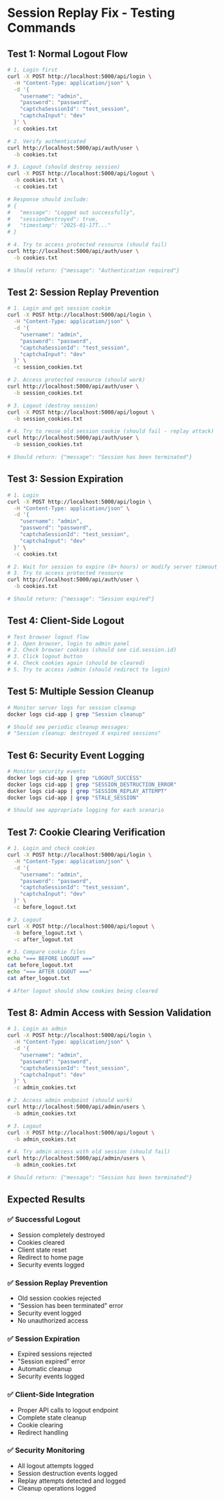 # Session Replay Fix - Testing Commands

## Test 1: Normal Logout Flow
```bash
# 1. Login first
curl -X POST http://localhost:5000/api/login \
  -H "Content-Type: application/json" \
  -d '{
    "username": "admin",
    "password": "password",
    "captchaSessionId": "test_session",
    "captchaInput": "dev"
  }' \
  -c cookies.txt

# 2. Verify authenticated
curl http://localhost:5000/api/auth/user \
  -b cookies.txt

# 3. Logout (should destroy session)
curl -X POST http://localhost:5000/api/logout \
  -b cookies.txt \
  -c cookies.txt

# Response should include:
# {
#   "message": "Logged out successfully",
#   "sessionDestroyed": true,
#   "timestamp": "2025-01-17T..."
# }

# 4. Try to access protected resource (should fail)
curl http://localhost:5000/api/auth/user \
  -b cookies.txt

# Should return: {"message": "Authentication required"}
```

## Test 2: Session Replay Prevention
```bash
# 1. Login and get session cookie
curl -X POST http://localhost:5000/api/login \
  -H "Content-Type: application/json" \
  -d '{
    "username": "admin",
    "password": "password",
    "captchaSessionId": "test_session",
    "captchaInput": "dev"
  }' \
  -c session_cookies.txt

# 2. Access protected resource (should work)
curl http://localhost:5000/api/auth/user \
  -b session_cookies.txt

# 3. Logout (destroy session)
curl -X POST http://localhost:5000/api/logout \
  -b session_cookies.txt

# 4. Try to reuse old session cookie (should fail - replay attack)
curl http://localhost:5000/api/auth/user \
  -b session_cookies.txt

# Should return: {"message": "Session has been terminated"}
```

## Test 3: Session Expiration
```bash
# 1. Login
curl -X POST http://localhost:5000/api/login \
  -H "Content-Type: application/json" \
  -d '{
    "username": "admin",
    "password": "password",
    "captchaSessionId": "test_session",
    "captchaInput": "dev"
  }' \
  -c cookies.txt

# 2. Wait for session to expire (8+ hours) or modify server timeout
# 3. Try to access protected resource
curl http://localhost:5000/api/auth/user \
  -b cookies.txt

# Should return: {"message": "Session expired"}
```

## Test 4: Client-Side Logout
```bash
# Test browser logout flow
# 1. Open browser, login to admin panel
# 2. Check browser cookies (should see cid.session.id)
# 3. Click logout button
# 4. Check cookies again (should be cleared)
# 5. Try to access /admin (should redirect to login)
```

## Test 5: Multiple Session Cleanup
```bash
# Monitor server logs for session cleanup
docker logs cid-app | grep "Session cleanup"

# Should see periodic cleanup messages:
# "Session cleanup: destroyed X expired sessions"
```

## Test 6: Security Event Logging
```bash
# Monitor security events
docker logs cid-app | grep "LOGOUT_SUCCESS"
docker logs cid-app | grep "SESSION_DESTRUCTION_ERROR"
docker logs cid-app | grep "SESSION_REPLAY_ATTEMPT"
docker logs cid-app | grep "STALE_SESSION"

# Should see appropriate logging for each scenario
```

## Test 7: Cookie Clearing Verification
```bash
# 1. Login and check cookies
curl -X POST http://localhost:5000/api/login \
  -H "Content-Type: application/json" \
  -d '{
    "username": "admin",
    "password": "password",
    "captchaSessionId": "test_session",
    "captchaInput": "dev"
  }' \
  -c before_logout.txt

# 2. Logout
curl -X POST http://localhost:5000/api/logout \
  -b before_logout.txt \
  -c after_logout.txt

# 3. Compare cookie files
echo "=== BEFORE LOGOUT ==="
cat before_logout.txt
echo "=== AFTER LOGOUT ==="
cat after_logout.txt

# After logout should show cookies being cleared
```

## Test 8: Admin Access with Session Validation
```bash
# 1. Login as admin
curl -X POST http://localhost:5000/api/login \
  -H "Content-Type: application/json" \
  -d '{
    "username": "admin",
    "password": "password",
    "captchaSessionId": "test_session",
    "captchaInput": "dev"
  }' \
  -c admin_cookies.txt

# 2. Access admin endpoint (should work)
curl http://localhost:5000/api/admin/users \
  -b admin_cookies.txt

# 3. Logout
curl -X POST http://localhost:5000/api/logout \
  -b admin_cookies.txt

# 4. Try admin access with old session (should fail)
curl http://localhost:5000/api/admin/users \
  -b admin_cookies.txt

# Should return: {"message": "Session has been terminated"}
```

## Expected Results

### ✅ Successful Logout
- Session completely destroyed
- Cookies cleared
- Client state reset
- Redirect to home page
- Security events logged

### ✅ Session Replay Prevention
- Old session cookies rejected
- "Session has been terminated" error
- Security event logged
- No unauthorized access

### ✅ Session Expiration
- Expired sessions rejected
- "Session expired" error
- Automatic cleanup
- Security events logged

### ✅ Client-Side Integration
- Proper API calls to logout endpoint
- Complete state cleanup
- Cookie clearing
- Redirect handling

### ✅ Security Monitoring
- All logout attempts logged
- Session destruction events logged
- Replay attempts detected and logged
- Cleanup operations logged
